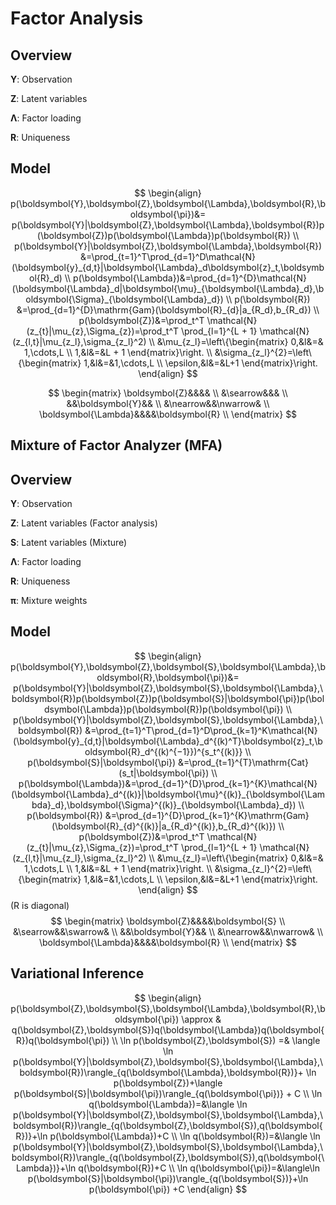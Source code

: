 # Factor Analysis

## Overview

$\boldsymbol{Y}$: Observation

$\boldsymbol{Z}$: Latent variables

$\boldsymbol{\Lambda}$: Factor loading 

$\boldsymbol{R}$: Uniqueness



## Model

$$
\begin{align}
p(\boldsymbol{Y},\boldsymbol{Z},\boldsymbol{\Lambda},\boldsymbol{R},\boldsymbol{\pi})&=
p(\boldsymbol{Y}|\boldsymbol{Z},\boldsymbol{\Lambda},\boldsymbol{R})p(\boldsymbol{Z})p(\boldsymbol{\Lambda})p(\boldsymbol{R})
\\
p(\boldsymbol{Y}|\boldsymbol{Z},\boldsymbol{\Lambda},\boldsymbol{R})
&=\prod_{t=1}^T\prod_{d=1}^D\mathcal{N}(\boldsymbol{y}_{d,t}|\boldsymbol{\Lambda}_d\boldsymbol{z}_t,\boldsymbol{R}_d)
\\
p(\boldsymbol{\Lambda})&=\prod_{d=1}^{D}\mathcal{N}(\boldsymbol{\Lambda}_d|\boldsymbol{\mu}_{\boldsymbol{\Lambda}_d},\boldsymbol{\Sigma}_{\boldsymbol{\Lambda}_d})
\\
p(\boldsymbol{R})
&=\prod_{d=1}^{D}\mathrm{Gam}(\boldsymbol{R}_{d}|a_{R_d},b_{R_d})
\\
p(\boldsymbol{Z})&=\prod_t^T \mathcal{N}(z_{t}|\mu_{z},\Sigma_{z})=\prod_t^T \prod_{l=1}^{L + 1} \mathcal{N} (z_{l,t}|\mu_{z_l},\sigma_{z_l}^2)
\\
&\mu_{z_l}=\left\{\begin{matrix}
0,&l&=& 1,\cdots,L
\\
1,&l&=&L + 1
\end{matrix}\right.
\\
&\sigma_{z_l}^{2}=\left\{\begin{matrix}
1,&l&=&1,\cdots,L
\\
\epsilon,&l&=&L+1 
\end{matrix}\right.
\end{align}
$$

$$
\begin{matrix}
\boldsymbol{Z}&&&&
\\
&\searrow&&&
\\
&&\boldsymbol{Y}&&
\\
&\nearrow&&\nwarrow&
\\
\boldsymbol{\Lambda}&&&&\boldsymbol{R}
\\
\end{matrix}
$$





## Mixture of Factor Analyzer (MFA)

## Overview

$\boldsymbol{Y}$: Observation

$\boldsymbol{Z}$: Latent variables (Factor analysis)

$\boldsymbol{S}$: Latent variables (Mixture)

$\boldsymbol{\Lambda}$: Factor loading 

$\boldsymbol{R}$: Uniqueness

$\boldsymbol{\pi}$: Mixture weights

## Model

$$
\begin{align}
p(\boldsymbol{Y},\boldsymbol{Z},\boldsymbol{S},\boldsymbol{\Lambda},\boldsymbol{R},\boldsymbol{\pi})&=
p(\boldsymbol{Y}|\boldsymbol{Z},\boldsymbol{S},\boldsymbol{\Lambda},\boldsymbol{R})p(\boldsymbol{Z})p(\boldsymbol{S}|\boldsymbol{\pi})p(\boldsymbol{\Lambda})p(\boldsymbol{R})p(\boldsymbol{\pi})
\\
p(\boldsymbol{Y}|\boldsymbol{Z},\boldsymbol{S},\boldsymbol{\Lambda},\boldsymbol{R})
&=\prod_{t=1}^T\prod_{d=1}^D\prod_{k=1}^K\mathcal{N}(\boldsymbol{y}_{d,t}|\boldsymbol{\Lambda}_d^{(k)^T}\boldsymbol{z}_t,\boldsymbol{R}_d^{(k)^{−1}})^{s_t^{(k)}}
\\
p(\boldsymbol{S}|\boldsymbol{\pi})
&=\prod_{t=1}^{T}\mathrm{Cat}(s_t|\boldsymbol{\pi})
\\
p(\boldsymbol{\Lambda})&=\prod_{d=1}^{D}\prod_{k=1}^{K}\mathcal{N}(\boldsymbol{\Lambda}_d^{(k)}|\boldsymbol{\mu}^{(k)}_{\boldsymbol{\Lambda}_d},\boldsymbol{\Sigma}^{(k)}_{\boldsymbol{\Lambda}_d})
\\
p(\boldsymbol{R})
&=\prod_{d=1}^{D}\prod_{k=1}^{K}\mathrm{Gam}(\boldsymbol{R}_{d}^{(k)}|a_{R_d}^{(k)},b_{R_d}^{(k)})
\\
p(\boldsymbol{Z})&=\prod_t^T \mathcal{N}(z_{t}|\mu_{z},\Sigma_{z})=\prod_t^T \prod_{l=1}^{L + 1} \mathcal{N} (z_{l,t}|\mu_{z_l},\sigma_{z_l}^2)
\\
&\mu_{z_l}=\left\{\begin{matrix}
0,&l&=& 1,\cdots,L
\\
1,&l&=&L + 1
\end{matrix}\right.
\\
&\sigma_{z_l}^{2}=\left\{\begin{matrix}
1,&l&=&1,\cdots,L
\\
\epsilon,&l&=&L+1 
\end{matrix}\right.
\end{align}
$$
(R is diagonal)
$$
\begin{matrix}
\boldsymbol{Z}&&&&\boldsymbol{S}
\\
&\searrow&&\swarrow&
\\
&&\boldsymbol{Y}&&
\\
&\nearrow&&\nwarrow&
\\
\boldsymbol{\Lambda}&&&&\boldsymbol{R}
\\
\end{matrix}
$$


## Variational Inference

$$
\begin{align}
p(\boldsymbol{Z},\boldsymbol{S},\boldsymbol{\Lambda},\boldsymbol{R},\boldsymbol{\pi}) \approx & q(\boldsymbol{Z},\boldsymbol{S})q(\boldsymbol{\Lambda})q(\boldsymbol{R})q(\boldsymbol{\pi})
\\
\ln p(\boldsymbol{Z},\boldsymbol{S}) =& \langle \ln p(\boldsymbol{Y}|\boldsymbol{Z},\boldsymbol{S},\boldsymbol{\Lambda},\boldsymbol{R})\rangle_{q(\boldsymbol{\Lambda},\boldsymbol{R})}+ \ln p(\boldsymbol{Z})+\langle p(\boldsymbol{S}|\boldsymbol{\pi})\rangle_{q(\boldsymbol{\pi})} + C
\\
\ln q(\boldsymbol{\Lambda})=&\langle \ln p(\boldsymbol{Y}|\boldsymbol{Z},\boldsymbol{S},\boldsymbol{\Lambda},\boldsymbol{R})\rangle_{q(\boldsymbol{Z},\boldsymbol{S}),q(\boldsymbol{R})}+\ln p(\boldsymbol{\Lambda})+C
\\
\ln q(\boldsymbol{R})=&\langle \ln p(\boldsymbol{Y}|\boldsymbol{Z},\boldsymbol{S},\boldsymbol{\Lambda},\boldsymbol{R})\rangle_{q(\boldsymbol{Z},\boldsymbol{S}),q(\boldsymbol{\Lambda})}+\ln q(\boldsymbol{R})+C
\\
\ln q(\boldsymbol{\pi})=&\langle\ln p(\boldsymbol{S}|\boldsymbol{\pi})\rangle_{q(\boldsymbol{S})}+\ln p(\boldsymbol{\pi}) +C
\end{align}
$$

